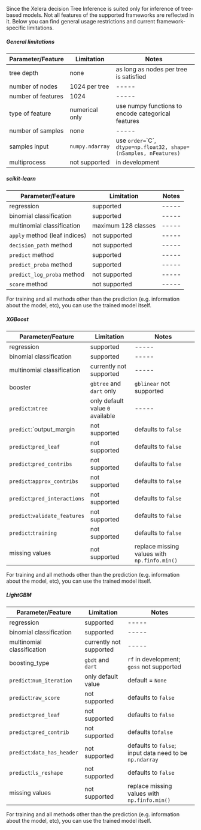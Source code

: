 
Since the Xelera decision Tree Inference is suited only for inference of tree-based models. Not all features of the supported frameworks are reflected in it. Below you can find general usage restrictions and current framework-specific limitations.

##### General limitations

| Parameter/Feature | Limitation    | Notes |
| ----------------- | ----------    | ----- |
| tree depth        | none          | as long as nodes per tree is satisfied |
| number of nodes   | 1024 per tree | ----- |
| number of features| 1024          | ----- |
| type of feature   | numerical only| use numpy functions to encode categorical features |
| number of samples | none          | ----- |
| samples input     | `numpy.ndarray` | use `order=`\`C\`, `dtype=np.float32, shape=(nSamples, nFeatures)` |
| multiprocess      | not supported | in development |

##### scikit-learn

| Parameter/Feature | Limitation    | Notes |
| ----------------- | ----------    | ----- |
| regression        | supported     | ----- |
| binomial classification | supported | ----- |
| multinomial classification | maximum 128 classes | ----- |
| `apply` method (leaf indices)       | not supported | ----- |
| `decision_path` method              | not supported | ----- |
| `predict` method                    | supported     | ----- |
| `predict_proba` method              | supported     | ----- |
| `predict_log_proba` method          | not supported | ----- |
| `score` method                      | not supported | ----- |

For training and all methods other than the prediction (e.g. information about the model, etc), you can use the trained model itself.

##### XGBoost

| Parameter/Feature | Limitation    | Notes |
| ----------------- | ----------    | ----- |
| regression        | supported     | ----- |
| binomial classification | supported | ----- |
| multinomial classification | currently not supported| ----- |
| booster | `gbtree` and `dart` only | `gblinear` not supported |
| `predict`:`ntree` | only default value `0` available |----- |
| `predict`:`output_margin | not supported | defaults to `false` |
| `predict`:`pred_leaf` | not supported | defaults to `false` |
| `predict`:`pred_contribs` | not supported | defaults to `false` |
| `predict`:`approx_contribs` | not supported | defaults to `false` |
| `predict`:`pred_interactions` | not supported | defaults to `false` |
| `predict`:`validate_features` | not supported | defaults to `false` |
| `predict`:`training` | not supported | defaults to `false` |
| missing values | not supported | replace missing values with `np.finfo.min()` |

For training and all methods other than the prediction (e.g. information about the model, etc), you can use the trained model itself.

##### LightGBM

| Parameter/Feature | Limitation    | Notes |
| ----------------- | ----------    | ----- |
| regression        | supported     | ----- |
| binomial classification | supported | ----- |
| multinomial classification | currently not supported| ----- |
| boosting_type | `gbdt` and `dart` | `rf` in development; `goss` not supported |
| `predict`:`num_iteration` | only default value | default = `None` |
| `predict`:`raw_score` | not supported | defaults to  `false` |
| `predict`:`pred_leaf` | not supported | defaults to  `false` |
| `predict`:`pred_contrib` | not supported | defaults to`false` |
| `predict`:`data_has_header` | not supported | defaults to `false`; input data need to be `np.ndarray` |
| `predict`:`ls_reshape` | not supported | defaults to `false` |
| missing values | not supported | replace missing values with `np.finfo.min()` |


For training and all methods other than the prediction (e.g. information about the model, etc), you can use the trained model itself.
